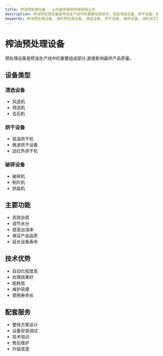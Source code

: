 ```yaml
---
title: 榨油预处理设备 - 山东盛世赫程机械有限公司
description: 榨油预处理设备是榨油生产线中的重要组成部分，包括清选设备、烘干设备、破碎设备，直接影响最终产品质量，提高出油率。
keywords: 榨油预处理设备, 油料预处理设备, 清选设备, 烘干设备, 破碎设备, 油料加工预处理, 预处理设备, 油料清选机, 油料烘干机, 油料破碎机, 预处理生产线, 油料预处理工艺
---
```


# 榨油预处理设备

预处理设备是榨油生产线中的重要组成部分,直接影响最终产品质量。

## 设备类型

### 清选设备
- 风选机
- 筛选机
- 去石机

### 烘干设备
- 低温烘干机
- 微波烘干设备
- 远红外烘干机

### 破碎设备
- 破碎机
- 制片机
- 挤扁机

## 主要功能

- 去除杂质
- 调节水分
- 提高出油率
- 保证产品品质
- 延长设备寿命

## 技术优势

- 自动化程度高
- 处理效果好
- 能耗低
- 维护简便
- 使用寿命长

## 配套服务

- 整体方案设计
- 设备安装调试
- 技术培训
- 售后维护
- 升级改造
